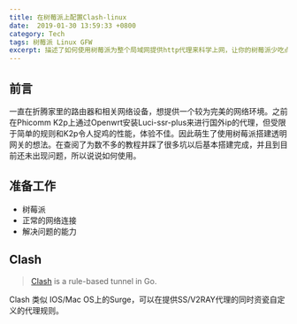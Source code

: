 ```yaml
---
title: 在树莓派上配置Clash-linux
date:  2019-01-30 13:59:33 +0800
category: Tech
tags: 树莓派 Linux GFW 
excerpt: 描述了如何使用树莓派为整个局域网提供http代理来科学上网，让你的树莓派少吃点灰（大雾）。
---
```


## 前言

一直在折腾家里的路由器和相关网络设备，想提供一个较为完美的网络环境。之前在Phicomm K2p上通过Openwrt安装Luci-ssr-plus来进行国外ip的代理，但受限于简单的规则和K2p令人捉鸡的性能，体验不佳。因此萌生了使用树莓派搭建透明网关的想法。在查阅了为数不多的教程并踩了很多坑以后基本搭建完成，并且到目前还未出现问题，所以说说如何使用。

## 准备工作

- 树莓派
- 正常的网络连接
- 解决问题的能力

## Clash

> [Clash](https://github.com/Dreamacro/clash) is a rule-based tunnel in Go.

Clash 类似 IOS/Mac OS上的Surge，可以在提供SS/V2RAY代理的同时资瓷自定义的代理规则。

